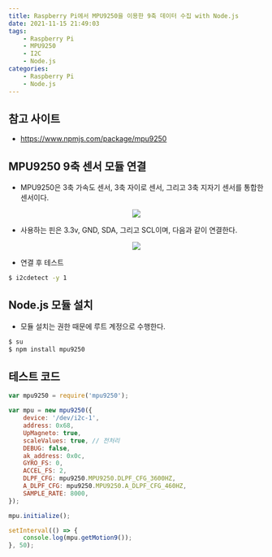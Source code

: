 ```yaml
---
title: Raspberry Pi에서 MPU9250을 이용한 9축 데이터 수집 with Node.js
date: 2021-11-15 21:49:03
tags:
    - Raspberry Pi
    - MPU9250
    - I2C
    - Node.js
categories:
    - Raspberry Pi
    - Node.js
---
```


## 참고 사이트

-   https://www.npmjs.com/package/mpu9250

## MPU9250 9축 센서 모듈 연결

-   MPU9250은 3축 가속도 센서, 3축 자이로 센서, 그리고 3축 지자기 센서를 통합한 센서이다.

<p align="center"><img src="/images/RaspberryPi/MPU9250/MPU9250.jpeg"></p>

-   사용하는 핀은 3.3v, GND, SDA, 그리고 SCL이며, 다음과 같이 연결한다.

<p align="center"><img src="/images/RaspberryPi/MPU9250/MPU9250_detail.png"></p>

-   연결 후 테스트

```bash
$ i2cdetect -y 1
```

## Node.js 모듈 설치

-   모듈 설치는 권한 때문에 루트 계정으로 수행한다.

```bash
$ su
$ npm install mpu9250
```

## 테스트 코드

```javascript
var mpu9250 = require('mpu9250');

var mpu = new mpu9250({
    device: '/dev/i2c-1',
    address: 0x68,
    UpMagneto: true,
    scaleValues: true, // 전처리
    DEBUG: false,
    ak_address: 0x0c,
    GYRO_FS: 0,
    ACCEL_FS: 2,
    DLPF_CFG: mpu9250.MPU9250.DLPF_CFG_3600HZ,
    A_DLPF_CFG: mpu9250.MPU9250.A_DLPF_CFG_460HZ,
    SAMPLE_RATE: 8000,
});

mpu.initialize();

setInterval(() => {
    console.log(mpu.getMotion9());
}, 50);
```
